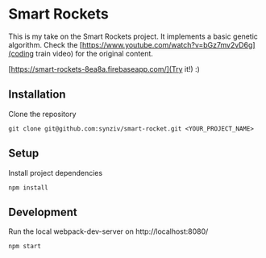 # Smart Rockets

This is my take on the Smart Rockets project. It implements a basic genetic algorithm.
Check the [https://www.youtube.com/watch?v=bGz7mv2vD6g](coding train video) for the original content.

[https://smart-rockets-8ea8a.firebaseapp.com/](Try it!) :)
##

## Installation

Clone the repository

`git clone git@github.com:synziv/smart-rocket.git <YOUR_PROJECT_NAME>`

## Setup

Install project dependencies

`npm install`

## Development

Run the local webpack-dev-server on http://localhost:8080/

`npm start`
